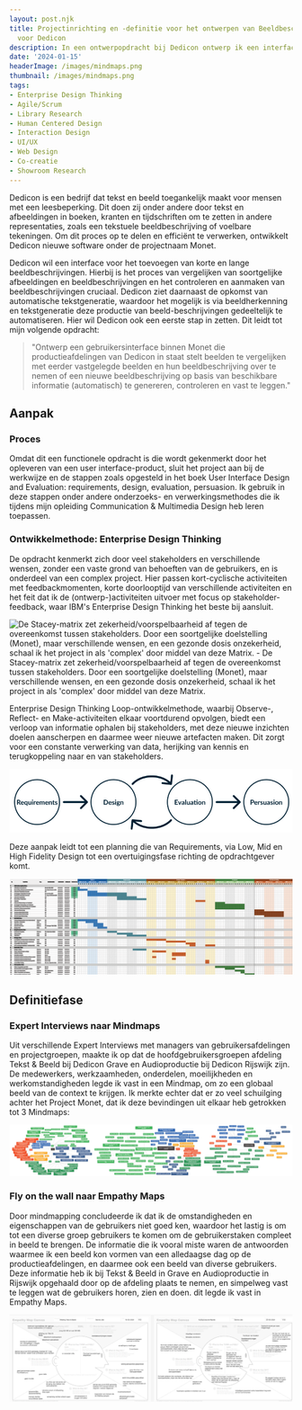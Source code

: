 ```yaml
---
layout: post.njk
title: Projectinrichting en -definitie voor het ontwerpen van Beeldbeschrijvingssoftware
  voor Dedicon
description: In een ontwerpopdracht bij Dedicon ontwerp ik een interface voor het Monet-project, waarmee productieafdelingen efficiënt beelden kunnen vergelijken, beschrijvingen genereren en controleren. Een combinatie van complexiteit, gebruiksonderzoek en innovatie.
date: '2024-01-15'
headerImage: /images/mindmaps.png
thumbnail: /images/mindmaps.png
tags:
- Enterprise Design Thinking
- Agile/Scrum
- Library Research
- Human Centered Design
- Interaction Design
- UI/UX
- Web Design
- Co-creatie
- Showroom Research
---
```


Dedicon is een bedrijf dat tekst en beeld toegankelijk maakt voor mensen met een leesbeperking. Dit doen zij onder andere door tekst en afbeeldingen in boeken, kranten en tijdschriften om te zetten in andere representaties, zoals een tekstuele beeldbeschrijving of voelbare tekeningen. Om dit proces op te delen en efficiënt te verwerken, ontwikkelt Dedicon nieuwe software onder de projectnaam Monet.

Dedicon wil een interface voor het toevoegen van korte en lange beeldbeschrijvingen. Hierbij is het proces van vergelijken van soortgelijke afbeeldingen en beeldbeschrijvingen en het controleren en aanmaken van beeldbeschrijvingen cruciaal. Dedicon ziet daarnaast de opkomst van automatische tekstgeneratie, waardoor het mogelijk is via beeldherkenning en tekstgeneratie deze productie van beeld-beschrijvingen gedeeltelijk te automatiseren. Hier wil Dedicon ook een eerste stap in zetten. Dit leidt tot mijn volgende opdracht:

> "Ontwerp een gebruikersinterface binnen Monet die productieafdelingen van Dedicon in staat stelt beelden te vergelijken met eerder vastgelegde beelden en hun beeldbeschrijving over te nemen of een nieuwe beeldbeschrijving op basis van beschikbare informatie (automatisch) te genereren, controleren en vast te leggen."

## Aanpak

### Proces

Omdat dit een functionele opdracht is die wordt gekenmerkt door het opleveren van een user interface-product, sluit het project aan bij de werkwijze en de stappen zoals opgesteld in het boek User Interface Design and Evaluation: requirements, design, evaluation, persuasion. Ik gebruik in deze stappen onder andere onderzoeks- en verwerkingsmethodes die ik tijdens mijn opleiding Communication & Multimedia Design heb leren toepassen.

### Ontwikkelmethode: Enterprise Design Thinking

De opdracht kenmerkt zich door veel stakeholders en verschillende wensen, zonder een vaste grond van behoeften van de gebruikers, en is onderdeel van een complex project. Hier passen kort-cyclische activiteiten met feedbackmomenten, korte doorlooptijd van verschillende activiteiten en het feit dat ik de (ontwerp-)activiteiten uitvoer met focus op stakeholder-feedback, waar IBM's Enterprise Design Thinking het beste bij aansluit.

![De Stacey-matrix zet zekerheid/voorspelbaarheid af tegen de overeenkomst tussen stakeholders. Door een soortgelijke doelstelling (Monet), maar verschillende wensen, en een gezonde dosis onzekerheid, schaal ik het project in als 'complex' door middel van deze Matrix. - De Stacey-matrix zet zekerheid/voorspelbaarheid af tegen de overeenkomst tussen stakeholders. Door een soortgelijke doelstelling (Monet), maar verschillende wensen, en een gezonde dosis onzekerheid, schaal ik het project in als 'complex' door middel van deze Matrix.](/images/Stacey-matrix.png)

Enterprise Design Thinking Loop-ontwikkelmethode, waarbij Observe-, Reflect- en Make-activiteiten elkaar voortdurend opvolgen, biedt een verloop van informatie ophalen bij stakeholders, met deze nieuwe inzichten doelen aanscherpen en daarmee weer nieuwe artefacten maken. Dit zorgt voor een constante verwerking van data, herijking van kennis en terugkoppeling naar en van stakeholders.

![Constante terugkoppeling met the Loop en een focus op Design and Evaluation leidt tot een proces dat er als volgt uitziet. - Constante terugkoppeling met the Loop en een focus op Design and Evaluation leidt tot een proces dat er als volgt uitziet.](/images/loop-in-ui.png)

Deze aanpak leidt tot een planning die van Requirements, via Low, Mid en High Fidelity Design tot een overtuigingsfase richting de opdrachtgever komt.

![GANTT-diagram met planning om mijn voortgang en aanpak in de gaten te houden. Dit helpt me hovast te hebben tijdens het project en bij te sturen als dat nodig is. - GANTT-diagram met planning om mijn voortgang en aanpak in de gaten te houden. Dit helpt me hovast te hebben tijdens het project en bij te sturen als dat nodig is.](/images/GANTT.png)

## Definitiefase

### Expert Interviews naar Mindmaps

Uit verschillende Expert Interviews met managers van gebruikersafdelingen en projectgroepen, maakte ik op dat de hoofdgebruikersgroepen afdeling Tekst & Beeld bij Dedicon Grave en Audioproductie bij Dedicon Rijswijk zijn. De medewerkers, werkzaamheden, onderdelen, moeilijkheden en werkomstandigheden legde ik vast in een Mindmap, om zo een globaal beeld van de context te krijgen. Ik merkte echter dat er zo veel schuilging achter het Project Monet, dat ik deze bevindingen uit elkaar heb getrokken tot 3 Mindmaps:

![Mindmaps die ingaan op Wie, Wat, Waar, Waarom, Wanneer en Hoe voor de 3 contexten Beeldomzetting, Monet en Interface. - Mindmaps die ingaan op Wie, Wat, Waar, Waarom, Wanneer en Hoe voor de 3 contexten Beeldomzetting, Monet en Interface.](/images/mindmaps.png)

### Fly on the wall naar Empathy Maps

Door mindmapping concludeerde ik dat ik de omstandigheden en eigenschappen van de gebruikers niet goed ken, waardoor het lastig is om tot een diverse groep gebruikers te komen om de gebruikerstaken compleet in beeld te brengen. De informatie die ik vooral miste waren de antwoorden waarmee ik een beeld kon vormen van een alledaagse dag op de productieafdelingen, en daarmee ook een beeld van diverse gebruikers. Deze informatie heb ik bij Tekst & Beeld in Grave en Audioproductie in Rijswijk opgehaald door op de afdeling plaats te nemen, en simpelweg vast te leggen wat de gebruikers horen, zien en doen. dit legde ik vast in Empathy Maps.

![In Empathy Maps schreef ik wat me opviel aan de situatie van de gebruikers van Tekst & Beeld en Audioproductie. - In Empathy Maps schreef ik wat me opviel aan de situatie van de gebruikers van Tekst & Beeld en Audioproductie.](/images/empathyMaps.png)

